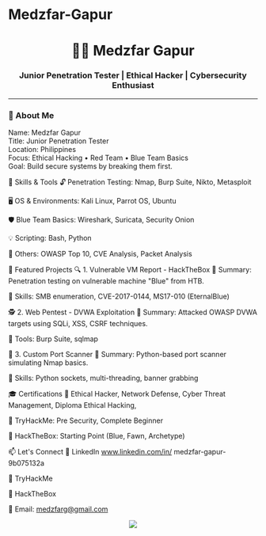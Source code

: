 # Medzfar-Gapur
<h1 align="center">👨‍💻 Medzfar Gapur</h1>
<h3 align="center">Junior Penetration Tester | Ethical Hacker | Cybersecurity Enthusiast</h3>

---

### 🧠 About Me
Name: Medzfar Gapur  
Title: Junior Penetration Tester  
Location: Philippines  
Focus: Ethical Hacking • Red Team • Blue Team Basics  
Goal: Build secure systems by breaking them first.

🔧 Skills & Tools
🔓 Penetration Testing: Nmap, Burp Suite, Nikto, Metasploit

🖥️ OS & Environments: Kali Linux, Parrot OS, Ubuntu

🛡️ Blue Team Basics: Wireshark, Suricata, Security Onion

💡 Scripting: Bash, Python

🔐 Others: OWASP Top 10, CVE Analysis, Packet Analysis

📂 Featured Projects
🔍 1. Vulnerable VM Report - HackTheBox
🔸 Summary: Penetration testing on vulnerable machine "Blue" from HTB.

🔸 Skills: SMB enumeration, CVE-2017-0144, MS17-010 (EternalBlue)

🕵️ 2. Web Pentest - DVWA Exploitation
🔸 Summary: Attacked OWASP DVWA targets using SQLi, XSS, CSRF techniques.

🔸 Tools: Burp Suite, sqlmap

🧪 3. Custom Port Scanner
🔸 Summary: Python-based port scanner simulating Nmap basics.

🔸 Skills: Python sockets, multi-threading, banner grabbing

🎓 Certifications
🧩 Ethical Hacker, Network Defense, Cyber Threat Management, Diploma Ethical Hacking,

🔐 TryHackMe: Pre Security, Complete Beginner

🎯 HackTheBox: Starting Point (Blue, Fawn, Archetype)

📫 Let's Connect
💼 LinkedIn www.linkedin.com/in/
medzfar-gapur-9b075132a


🧠 TryHackMe

🧪 HackTheBox

📧 Email: medzfarg@gmail.com

<p align="center">
  <img src="https://github-readme-stats.vercel.app/api?username=medzfargapur&show_icons=true&theme=radical" />
</p>


